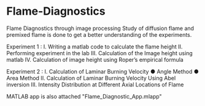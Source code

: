 # Flame-Diagnostics
Flame Diagnostics through image processing
Study of diffusion flame and premixed flame is done to get a better understanding of the experiments.

Experiment 1 :
I. Writing a matlab code to calculate the flame height
II. Performing experiment in the lab
III. Calculation of the Image height using matlab
IV. Calculation of image height using Roper’s empirical formula

Experiment 2 :
I. Calculation of Laminar Burning Velocity
● Angle Method
● Area Method
II. Calculation of Laminar Burning Velocity Using Abel inversion
III. Intensity Distribution at Different Axial Locations of Flame

MATLAB app is also attached "Flame_Diagnostic_App.mlapp"
